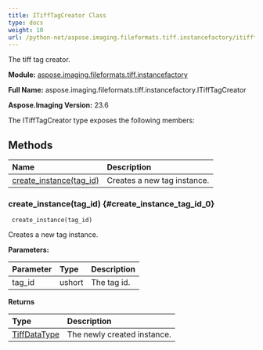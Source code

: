 ```yaml
---
title: ITiffTagCreator Class
type: docs
weight: 10
url: /python-net/aspose.imaging.fileformats.tiff.instancefactory/itifftagcreator/
---
```


The tiff tag creator.

**Module:** [aspose.imaging.fileformats.tiff.instancefactory](/imaging/python-net/aspose.imaging.fileformats.tiff.instancefactory/)

**Full Name:** aspose.imaging.fileformats.tiff.instancefactory.ITiffTagCreator

**Aspose.Imaging Version:** 23.6

The ITiffTagCreator type exposes the following members:
## **Methods**
| **Name** | **Description** |
| :- | :- |
| [create_instance(tag_id)](#create_instance_tag_id_0) | Creates a new tag instance. |

### create_instance(tag_id) {#create_instance_tag_id_0}


```
 create_instance(tag_id) 
```

Creates a new tag instance.

**Parameters:**

| Parameter | Type | Description |
| :- | :- | :- |
| tag_id | ushort | The tag id. |

**Returns**

| Type | Description |
| :- | :- |
| [TiffDataType](/imaging/python-net/aspose.imaging.fileformats.tiff/tiffdatatype) | The newly created instance. |



